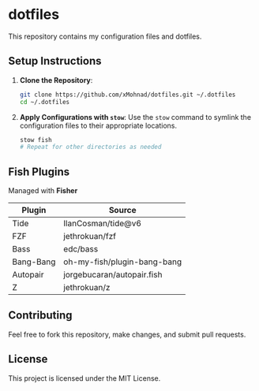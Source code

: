 # dotfiles

This repository contains my configuration files and dotfiles.

## Setup Instructions

1. **Clone the Repository**:

   ```bash
   git clone https://github.com/xMohnad/dotfiles.git ~/.dotfiles
   cd ~/.dotfiles
   ```

1. **Apply Configurations with `stow`**:
   Use the `stow` command to symlink the configuration files to their appropriate locations.

   ```bash
   stow fish
   # Repeat for other directories as needed
   ```

## Fish Plugins

Managed with **Fisher**

| Plugin    | Source                      |
| --------- | --------------------------- |
| Tide      | IlanCosman/tide@v6          |
| FZF       | jethrokuan/fzf              |
| Bass      | edc/bass                    |
| Bang-Bang | oh-my-fish/plugin-bang-bang |
| Autopair  | jorgebucaran/autopair.fish  |
| Z         | jethrokuan/z                |

## Contributing

Feel free to fork this repository, make changes, and submit pull requests.

## License

This project is licensed under the MIT License.

